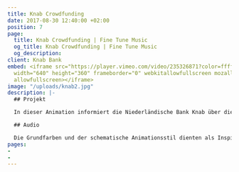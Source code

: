 ```yaml
---
title: Knab Crowdfunding
date: 2017-08-30 12:40:00 +02:00
position: 7
page:
  title: Knab Crowdfunding | Fine Tune Music
  og_title: Knab Crowdfunding | Fine Tune Music
  og_description: 
client: Knab Bank
embed: <iframe src="https://player.vimeo.com/video/235326871?color=ffffff&title=0&byline=0&portrait=0"
  width="640" height="360" frameborder="0" webkitallowfullscreen mozallowfullscreen
  allowfullscreen></iframe>
image: "/uploads/knab2.jpg"
description: |-
  ## Projekt

  In dieser Animation informiert die Niederländische Bank Knab über die Finanzierungsplattformen, die sie ihren Kunden anbieten, um Crowdfunding für Unternehmer zu ermöglichen.

  ## Audio

  Die Grundfarben und der schematische Animationsstil dienten als Inspiration für unser Sounddesign, um eine passende Palette an bunten, runden Klängen zu kreieren.
pages:
- 
- 
---
```


